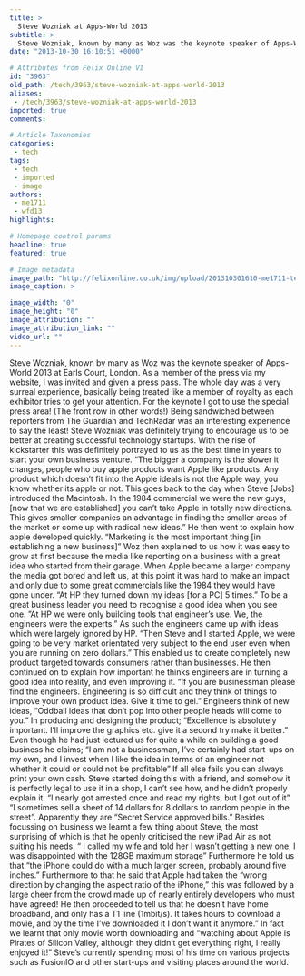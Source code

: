 ```yaml
---
title: >
  Steve Wozniak at Apps-World 2013
subtitle: >
  Steve Wozniak, known by many as Woz was the keynote speaker of Apps-World 2013 at Earls Court, London.
date: "2013-10-30 16:10:51 +0000"

# Attributes from Felix Online V1
id: "3963"
old_path: /tech/3963/steve-wozniak-at-apps-world-2013
aliases:
 - /tech/3963/steve-wozniak-at-apps-world-2013
imported: true
comments:

# Article Taxonomies
categories:
 - tech
tags:
 - tech
 - imported
 - image
authors:
 - me1711
 - wfd13
highlights:

# Homepage control params
headline: true
featured: true

# Image metadata
image_path: "http://felixonline.co.uk/img/upload/201310301610-me1711-tech_appsworld-2013.jpg"
image_caption: >

image_width: "0"
image_height: "0"
image_attribution: ""
image_attribution_link: ""
video_url: ""
---
```


Steve Wozniak, known by many as Woz was the keynote speaker of Apps-World 2013 at Earls Court, London. As a member of the press via my website, I was invited and given a press pass. The whole day was a very surreal experience, basically being treated like a member of royalty as each exhibitor tries to get your attention. For the keynote I got to use the special press area! (The front row in other words!) Being sandwiched between reporters from The Guardian and TechRadar was an interesting experience to say the least!
 Steve Wozniak was definitely trying to encourage us to be better at creating successful technology startups. With the rise of kickstarter this was definitely portrayed to us as the best time in years to start your own business venture.
 “The bigger a company is the slower it changes, people who buy apple products want Apple like products. Any product which doesn’t fit into the Apple ideals is not the Apple way, you know whether its apple or not. This goes back to the day when Steve [Jobs] introduced the Macintosh. In the 1984 commercial we were the new guys, [now that we are established] you can’t take Apple in totally new directions. This gives smaller companies an advantage in finding the smaller areas of the market or come up with radical new ideas.”
 He then went to explain how apple developed quickly. “Marketing is the most important thing [in establishing a new business]” Woz then explained to us how it was easy to grow at first because the media like reporting on a business with a great idea who started from their garage. When Apple became a larger company the media got bored and left us, at this point it was hard to make an impact and only due to some great commercials like the 1984 they would have gone under.
 “At HP they turned down my ideas [for a PC] 5 times.” To be a great business leader you need to recognise a good idea when you see one. ”At HP we were only building tools that engineer’s use. We, the engineers were the experts.” As such the engineers came up with ideas which were largely ignored by HP.
 “Then Steve and I started Apple, we were going to be very market orientated very subject to the end user even when you are running on zero dollars.” This enabled us to create completely new product targeted towards consumers rather than businesses.
 He then continued on to explain how important he thinks engineers are in turning a good idea into reality, and even improving it. “If you are businessman please find the engineers. Engineering is so difficult and they think of things to improve your own product idea. Give it time to gel.” Engineers think of new ideas, “Oddball ideas that don’t pop into other people heads will come to you.” In producing and designing the product; “Excellence is absolutely important. I’ll improve the graphics etc. give it a second try make it better.”
 Even though he had just lectured us for quite a while on building a good business he claims; “I am not a businessman, I’ve certainly had start-ups on my own, and I invest when I like the idea in terms of an engineer not whether it could or could not be profitable”
 If all else fails you can always print your own cash. Steve started doing this with a friend, and somehow it is perfectly legal to use it in a shop, I can’t see how, and he didn’t properly explain it.
 “I nearly got arrested once and read my rights, but I got out of it” “I sometimes sell a sheet of 14 dollars for 8 dollars to random people in the street”. Apparently they are “Secret Service approved bills.”
 Besides focussing on business we learnt a few thing about Steve, the most surprising of which is that he openly criticised the new iPad Air as not suiting his needs. “ I called my wife and told her I wasn’t getting a new one, I was disappointed with the 128GB maximum storage” Furthermore he told us that “the iPhone could do with a much larger screen, probably around five inches.” Furthermore to that he said that Apple had taken the “wrong direction by changing the aspect ratio of the iPhone,” this was followed by a large cheer from the crowd made up of nearly entirely developers who must have agreed!
 He then proceeded to tell us that he doesn’t have home broadband, and only has a T1 line (1mbit/s). It takes hours to download a movie, and by the time I’ve downloaded it I don’t want it anymore.” In fact we learnt that only movie worth downloading and “watching about Apple is Pirates of Silicon Valley, although they didn’t get everything right, I really enjoyed it!”
 Steve’s currently spending most of his time on various projects such as FusionIO and other start-ups and visiting places around the world.
